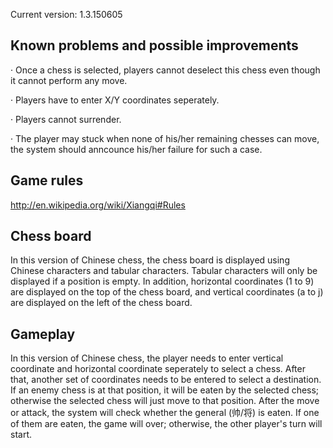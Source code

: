 Current version: 1.3.150605

Known problems and possible improvements
----------------------------------------------------------------------------------------
· Once a chess is selected, players cannot deselect this chess even though it cannot perform any move.

· Players have to enter X/Y coordinates seperately.

· Players cannot surrender.

· The player may stuck when none of his/her remaining chesses can move, the system should anncounce his/her failure for such a case.

Game rules
----------------------------------------------------------------------------------------
http://en.wikipedia.org/wiki/Xiangqi#Rules

Chess board
----------------------------------------------------------------------------------------
In this version of Chinese chess, the chess board is displayed using Chinese characters and tabular characters. Tabular characters will only be displayed if a position is empty. In addition, horizontal coordinates (1 to 9) are displayed on the top of the chess board, and vertical coordinates (a to j) are displayed on the left of the chess board.

Gameplay
----------------------------------------------------------------------------------------
In this version of Chinese chess, the player needs to enter vertical coordinate and horizontal coordinate seperately to select a chess. After that, another set of coordinates needs to be entered to select a destination. If an enemy chess is at that position, it will be eaten by the selected chess; otherwise the selected chess will just move to that position. After the move or attack, the system will check whether the general (帅/将) is eaten. If one of them are eaten, the game will over; otherwise, the other player's turn will start.
